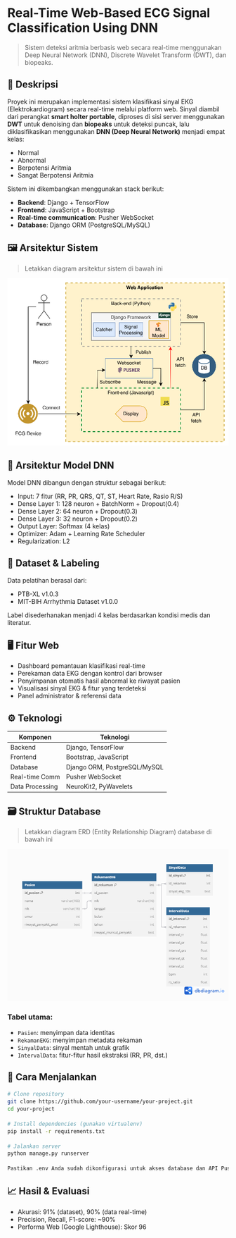 # Real-Time Web-Based ECG Signal Classification Using DNN

> Sistem deteksi aritmia berbasis web secara real-time menggunakan Deep Neural Network (DNN), Discrete Wavelet Transform (DWT), dan biopeaks.

## 📑 Deskripsi

Proyek ini merupakan implementasi sistem klasifikasi sinyal EKG (Elektrokardiogram) secara real-time melalui platform web. Sinyal diambil dari perangkat **smart holter portable**, diproses di sisi server menggunakan **DWT** untuk denoising dan **biopeaks** untuk deteksi puncak, lalu diklasifikasikan menggunakan **DNN (Deep Neural Network)** menjadi empat kelas:
- Normal
- Abnormal
- Berpotensi Aritmia
- Sangat Berpotensi Aritmia

Sistem ini dikembangkan menggunakan stack berikut:
- **Backend**: Django + TensorFlow
- **Frontend**: JavaScript + Bootstrap
- **Real-time communication**: Pusher WebSocket
- **Database**: Django ORM (PostgreSQL/MySQL)

## 🖼️ Arsitektur Sistem

> Letakkan diagram arsitektur sistem di bawah ini

![System Architecture](assets/arsitektursistem.png)

## 🧠 Arsitektur Model DNN

Model DNN dibangun dengan struktur sebagai berikut:
- Input: 7 fitur (RR, PR, QRS, QT, ST, Heart Rate, Rasio R/S)
- Dense Layer 1: 128 neuron + BatchNorm + Dropout(0.4)
- Dense Layer 2: 64 neuron + Dropout(0.3)
- Dense Layer 3: 32 neuron + Dropout(0.2)
- Output Layer: Softmax (4 kelas)
- Optimizer: Adam + Learning Rate Scheduler
- Regularization: L2

## 🧪 Dataset & Labeling

Data pelatihan berasal dari:
- PTB-XL v1.0.3
- MIT-BIH Arrhythmia Dataset v1.0.0

Label disederhanakan menjadi 4 kelas berdasarkan kondisi medis dan literatur.

## 🖥️ Fitur Web

- Dashboard pemantauan klasifikasi real-time
- Perekaman data EKG dengan kontrol dari browser
- Penyimpanan otomatis hasil abnormal ke riwayat pasien
- Visualisasi sinyal EKG & fitur yang terdeteksi
- Panel administrator & referensi data

## ⚙️ Teknologi

| Komponen        | Teknologi               |
|----------------|--------------------------|
| Backend        | Django, TensorFlow       |
| Frontend       | Bootstrap, JavaScript    |
| Database       | Django ORM, PostgreSQL/MySQL |
| Real-time Comm | Pusher WebSocket         |
| Data Processing| NeuroKit2, PyWavelets    |

## 🗃️ Struktur Database

> Letakkan diagram ERD (Entity Relationship Diagram) database di bawah ini

![Database Schema](assets/Diagram_Database.png)

### Tabel utama:
- `Pasien`: menyimpan data identitas
- `RekamanEKG`: menyimpan metadata rekaman
- `SinyalData`: sinyal mentah untuk grafik
- `IntervalData`: fitur-fitur hasil ekstraksi (RR, PR, dst.)

## 🚀 Cara Menjalankan

```bash
# Clone repository
git clone https://github.com/your-username/your-project.git
cd your-project

# Install dependencies (gunakan virtualenv)
pip install -r requirements.txt

# Jalankan server
python manage.py runserver

Pastikan .env Anda sudah dikonfigurasi untuk akses database dan API Pusher.
```

## 📈 Hasil & Evaluasi
- Akurasi: 91% (dataset), 90% (data real-time)
- Precision, Recall, F1-score: ~90%
- Performa Web (Google Lighthouse): Skor 96
